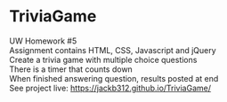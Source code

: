 # TriviaGame

UW Homework #5<br>
Assignment contains HTML, CSS, Javascript and jQuery<br>
Create a trivia game with multiple choice questions<br>
There is a timer that counts down<br>
When finished answering question, results posted at end<br>
See project live: https://jackb312.github.io/TriviaGame/